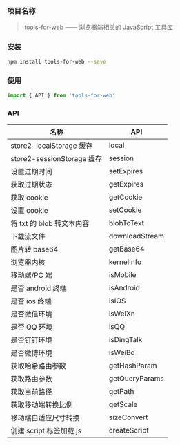 ### 项目名称

> tools-for-web —— 浏览器端相关的 JavaScript 工具库

### 安装

```sh
npm install tools-for-web --save
```

### 使用

```js
import { API } from 'tools-for-web'
```

### API

| 名称                       | API            |
| -------------------------- | -------------- |
| store2-localStorage 缓存   | local          |
| store2-sessionStorage 缓存 | session        |
| 设置过期时间               | setExpires     |
| 获取过期状态               | getExpires     |
| 获取 cookie                | getCookie      |
| 设置 cookie                | setCookie      |
| 将 txt 的 blob 转文本内容  | blobToText     |
| 下载流文件                 | downloadStream |
| 图片转 base64              | getBase64      |
| 浏览器内核                 | kernelInfo     |
| 移动端/PC 端               | isMobile       |
| 是否 android 终端          | isAndroid      |
| 是否 ios 终端              | isIOS          |
| 是否微信环境               | isWeiXn        |
| 是否 QQ 环境               | isQQ           |
| 是否钉钉环境               | isDingTalk     |
| 是否微博环境               | isWeiBo        |
| 获取哈希路由参数           | getHashParam   |
| 获取路由参数               | getQueryParams |
| 获取当前路径               | getPath        |
| 获取移动端转换比例         | getScale       |
| 移动端自适应尺寸转换       | sizeConvert    |
| 创建 script 标签加载 js    | createScript   |
